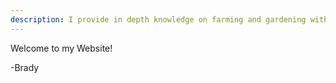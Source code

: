 ```yaml
---
description: I provide in depth knowledge on farming and gardening with other tech topics on this website. There are also links to my youtube channel for in-depth tutorials.
---
```


Welcome to my Website!

  

-Brady

